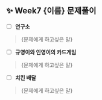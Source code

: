 ## ✨ Week7 {이름} 문제풀이

- [ ] <b>연구소</b>

> {문제에게 하고싶은 말}

- [ ] <b>규영이와 인영이의 카드게임</b>

> {문제에게 하고싶은 말}

- [ ] <b>치킨 배달</b>

> {문제에게 하고싶은 말}